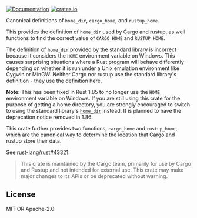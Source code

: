[![Documentation](https://docs.rs/home/badge.svg)](https://docs.rs/home)
[![crates.io](https://img.shields.io/crates/v/home.svg)](https://crates.io/crates/home)

Canonical definitions of `home_dir`, `cargo_home`, and `rustup_home`.

This provides the definition of `home_dir` used by Cargo and rustup,
as well functions to find the correct value of `CARGO_HOME` and
`RUSTUP_HOME`.

The definition of [`home_dir`] provided by the standard library is
incorrect because it considers the `HOME` environment variable on
Windows. This causes surprising situations where a Rust program will
behave differently depending on whether it is run under a Unix
emulation environment like Cygwin or MinGW. Neither Cargo nor rustup
use the standard library's definition - they use the definition here.

**Note:** This has been fixed in Rust 1.85 to no longer use the `HOME`
environment variable on Windows. If you are still using this crate for the
purpose of getting a home directory, you are strongly encouraged to switch to
using the standard library's [`home_dir`] instead. It is planned to have the
deprecation notice removed in 1.86.

This crate further provides two functions, `cargo_home` and
`rustup_home`, which are the canonical way to determine the location
that Cargo and rustup store their data.

See [rust-lang/rust#43321].

> This crate is maintained by the Cargo team, primarily for use by Cargo and Rustup
> and not intended for external use. This
> crate may make major changes to its APIs or be deprecated without warning.

[rust-lang/rust#43321]: https://github.com/rust-lang/rust/issues/43321
[`home_dir`]: https://doc.rust-lang.org/nightly/std/env/fn.home_dir.html

## License

MIT OR Apache-2.0
